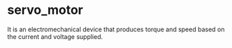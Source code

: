 # servo_motor
It is an electromechanical device that produces torque and speed based on the current and voltage supplied.
